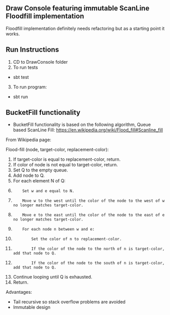 Draw Console featuring immutable ScanLine Floodfill implementation
------------------------------------------------------------------
Floodfill implementation definitely needs refactoring but as a starting point it works.

Run Instructions
----------------
1. CD to DrawConsole folder
2. To run tests
- sbt test
3. To run program:
- sbt run

BucketFill functionality
------------------------
- BucketFill functionality is based on the following algorithm, Queue based ScanLine Fill:
https://en.wikipedia.org/wiki/Flood_fill#Scanline_fill

From Wikipedia page:

Flood-fill (node, target-color, replacement-color):
 1. If target-color is equal to replacement-color, return.
 2. If color of node is not equal to target-color, return.
 3. Set Q to the empty queue.
 4. Add node to Q.
 5. For each element N of Q:
 6.         Set w and e equal to N.
 7.         Move w to the west until the color of the node to the west of w no longer matches target-color.
 8.         Move e to the east until the color of the node to the east of e no longer matches target-color.
 9.         For each node n between w and e:
10.             Set the color of n to replacement-color.
11.             If the color of the node to the north of n is target-color, add that node to Q.
12.             If the color of the node to the south of n is target-color, add that node to Q.
13. Continue looping until Q is exhausted.
14. Return.

Advantages:
- Tail recursive so stack overflow problems are avoided
- Immutable design